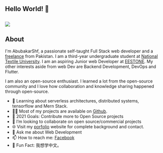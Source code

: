 
## Hello World! 👋

## ![](https://activity-graph.herokuapp.com/graph?username=Walrus98&theme=react-dark&hide_border=true&area=true)

## About

I'm AbubakarShf, a passionate self-taught Full Stack web developer and a [freelance](https://www.fiverr.com/users/abubakarshf) from Pakistan.
I am a third-year undergraduate student at [National Textile University](https://www.ntu.edu.pk/). I am an aspiring Junior web Developer at [EESTONE](https://www.ee-stone.com/). My other interests aside from web Dev are Backend Development, DevOps and Flutter.

I am also an open-source enthusiast. I learned a lot from the open-source community and I love how collaboration and knowledge sharing happened through open-source.

<ul>
<li>🧐 Learning about serverless architectures, distributed systems, tensorflow 
and Mern Stack.</li>
<li>👨‍💻 Most of my projects are available on <a href="https://github.com/AbubakarShf"   target="_blank">Github</a>.</li>
<li>🥅 2021 Goals: Contribute more to Open Source projects</li>
<li>👯 I’m looking to collaborate on open source/commercial projects</li>
<li>🌐 Visit my <a href="#">porfolio</a> website for complete background and contact.</li>
<li>💬 Ask me about Web Development</li>
<li>📫 How to reach me:
<a href="https://www.facebook.com/abubakar.jutt.5283/">Facebook</a>
</li>
<li>🎉 Fun Fact: 我想学中文。</li>
</ul>
